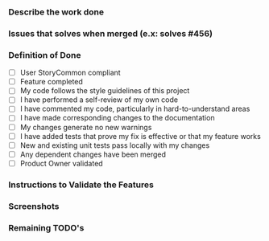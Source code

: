 ### Describe the work done



### Issues that solves when merged (e.x: solves #456)



### Definition of Done

- [ ] User StoryCommon compliant
- [ ] Feature completed
- [ ] My code follows the style guidelines of this project
- [ ] I have performed a self-review of my own code
- [ ] I have commented my code, particularly in hard-to-understand areas
- [ ] I have made corresponding changes to the documentation
- [ ] My changes generate no new warnings
- [ ] I have added tests that prove my fix is effective or that my feature works
- [ ] New and existing unit tests pass locally with my changes
- [ ] Any dependent changes have been merged
- [ ] Product Owner validated

### Instructions to Validate the Features



### Screenshots



### Remaining TODO's
